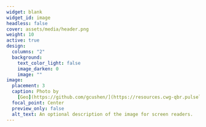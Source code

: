 ```yaml
---
widget: blank
widget_id: image
headless: false
cover: assets/media/header.png
weight: 10
active: true
design:
  columns: "2"
  background:
    text_color_light: false
    image_darken: 0
    image: ""
image:
  placement: 3
  caption: Photo by
    [Geo](https://github.com/gcushen/](https://resources.cwg-qbr.pulselive.com/photo-resources/2022/05/10/76cae659-b6ac-41bc-abc7-b672459da4f6/Warwick.jpg?width=910)
  focal_point: Center
  preview_only: false
  alt_text: An optional description of the image for screen readers.
---
```

